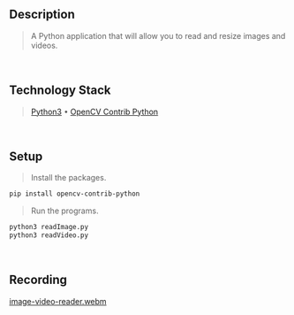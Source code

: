 ## Description
> A Python application that will allow you to read and resize images and videos.

<br />

## Technology Stack
> [Python3](https://docs.python.org/3.10/) • [OpenCV Contrib Python](https://pypi.org/project/opencv-contrib-python/)

<br />

## Setup
> Install the packages.
```bash
pip install opencv-contrib-python
```
> Run the programs.
```bash
python3 readImage.py
python3 readVideo.py
```

<br />

## Recording
[image-video-reader.webm](https://user-images.githubusercontent.com/69438999/202873086-4b0cdbf3-b161-4465-986e-ab9600d021c3.webm)
